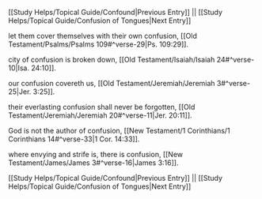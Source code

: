 [[Study Helps/Topical Guide/Confound|Previous Entry]]  ||  [[Study Helps/Topical Guide/Confusion of Tongues|Next Entry]]

 let them cover themselves with their own confusion, [[Old Testament/Psalms/Psalms 109#^verse-29|Ps. 109:29]].

 city of confusion is broken down, [[Old Testament/Isaiah/Isaiah 24#^verse-10|Isa. 24:10]].

 our confusion covereth us, [[Old Testament/Jeremiah/Jeremiah 3#^verse-25|Jer. 3:25]].

 their everlasting confusion shall never be forgotten, [[Old Testament/Jeremiah/Jeremiah 20#^verse-11|Jer. 20:11]].

 God is not the author of confusion, [[New Testament/1 Corinthians/1 Corinthians 14#^verse-33|1 Cor. 14:33]].

 where envying and strife is, there is confusion, [[New Testament/James/James 3#^verse-16|James 3:16]].

[[Study Helps/Topical Guide/Confound|Previous Entry]]  ||  [[Study Helps/Topical Guide/Confusion of Tongues|Next Entry]]